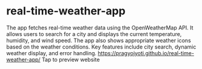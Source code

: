 # real-time-weather-app
The app fetches real-time weather data using the OpenWeatherMap API. It allows users to search for a city and displays the current temperature, humidity, and wind speed. The app also shows appropriate weather icons based on the weather conditions. Key features include city search, dynamic weather display, and error handling.
https://pragyojyoti.github.io/real-time-weather-app/ Tap to preview website
